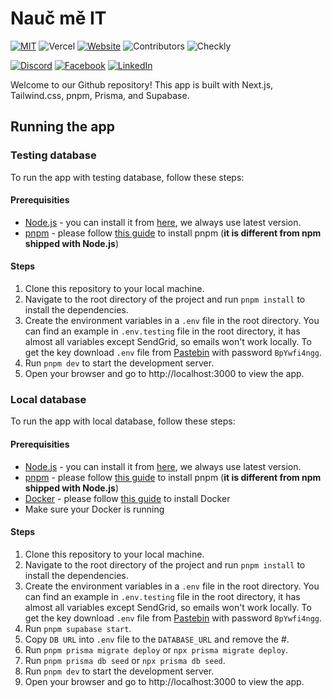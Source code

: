 # Nauč mě IT

[![MIT](https://img.shields.io/github/license/pegak/nauc-me-it)](https://github.com/pegak/nauc-me-it/blob/master/LICENSE)
![Vercel](https://vercelbadge.vercel.app/api/pegak/nauc-me-it)
[![Website](https://img.shields.io/website?url=https%3A%2F%2Fnaucme.it)](https://naucme.it)
![Contributors](https://img.shields.io/github/contributors/pegak/nauc-me-it)
![Checkly](https://api.checklyhq.com/v1/badges/checks/7c4c3bea-150f-42e0-935c-ade0dabca006?style=flat&theme=default&responseTime=true)

[![Discord](https://img.shields.io/discord/996169548845830394?color=7389D8&label&logo=discord&logoColor=ffffff&style=for-the-badge)](https://discord.gg/QbYswwYUPU)
[![Facebook](https://img.shields.io/badge/Facebook-1877F2?style=for-the-badge&logo=facebook&logoColor=white)](https://www.facebook.com/NaucMeIT)
[![LinkedIn](https://img.shields.io/badge/LinkedIn-0077B5?style=for-the-badge&logo=linkedin&logoColor=white)](https://www.linkedin.com/company/nauc-me-it/)

Welcome to our Github repository! This app is built with Next.js, Tailwind.css, pnpm, Prisma, and Supabase.

## Running the app

### Testing database

To run the app with testing database, follow these steps:

#### Prerequisities

-   [Node.js](https://nodejs.org/en/) - you can install it from [here](https://nodejs.org/en/download/), we always use latest version.
-   [pnpm](https://pnpm.io/) - please follow [this guide](https://pnpm.io/installation) to install pnpm (**it is different from npm shipped with Node.js**)

#### Steps

1. Clone this repository to your local machine.
1. Navigate to the root directory of the project and run `pnpm install` to install the dependencies.
1. Create the environment variables in a `.env` file in the root directory. You can find an example in `.env.testing` file in the root directory, it has almost all variables except SendGrid, so emails won't work locally. To get the key download `.env` file from [Pastebin](https://pastebin.com/093He0QT) with password `BpYwfi4ngg`.
1. Run `pnpm dev` to start the development server.
1. Open your browser and go to http://localhost:3000 to view the app.

### Local database

To run the app with local database, follow these steps:

#### Prerequisities

-   [Node.js](https://nodejs.org/en/) - you can install it from [here](https://nodejs.org/en/download/), we always use latest version.
-   [pnpm](https://pnpm.io/) - please follow [this guide](https://pnpm.io/installation) to install pnpm (**it is different from npm shipped with Node.js**)
-   [Docker](https://www.docker.com/) - please follow [this guide](https://docs.docker.com/get-docker/) to install Docker
-   Make sure your Docker is running

#### Steps

1. Clone this repository to your local machine.
1. Navigate to the root directory of the project and run `pnpm install` to install the dependencies.
1. Create the environment variables in a `.env` file in the root directory. You can find an example in `.env.testing` file in the root directory, it has almost all variables except SendGrid, so emails won't work locally. To get the key download `.env` file from [Pastebin](https://pastebin.com/093He0QT) with password `BpYwfi4ngg`.
1. Run `pnpm supabase start`.
1. Copy `DB URL` into `.env` file to the `DATABASE_URL` and remove the #.
1. Run `pnpm prisma migrate deploy` or `npx prisma migrate deploy`.
1. Run `pnpm prisma db seed` or `npx prisma db seed`.
1. Run `pnpm dev` to start the development server.
1. Open your browser and go to http://localhost:3000 to view the app.
